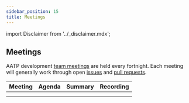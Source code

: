 ```yaml
---
sidebar_position: 15
title: Meetings
---
```


import Disclaimer from '../\_disclaimer.mdx';

<Disclaimer />


## Meetings

AATP development [team meetings](link) are held every fortnight. Each meeting will generally work through open [issues](link) and [pull requests](link).

|Meeting|Agenda|Summary|Recording|
|---|---|---|---|
| | | | |
| | | | |









